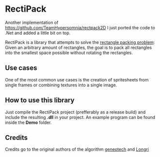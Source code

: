 # RectiPack
Another implementation of https://github.com/TeamHypersomnia/rectpack2D
I just ported the code to .Net and added a little bit on top.

RectiPack is a library that attempts to solve the [rectangle packing problem](https://en.wikipedia.org/wiki/Rectangle_packing):
Given an arbitrary amount of rectangles, the goal is to pack all rectangles into the smallest space possible without rotating the rectangles.

## Use cases
One of the most common use cases is the creation of spritesheets from single frames or combining textures into a single image.

## How to use this library
Just compile the RectiPack project (prefferably as a release build) and include the resulting **.dll** in your project.
An example program can be found inside the **Demo** folder.

## Credits
Credits go to the original authors of the algorithm [geneotech](https://github.com/geneotech) and [Longri](https://github.com/Longri)
